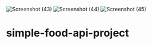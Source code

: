 ![Screenshot (43)](https://user-images.githubusercontent.com/111053985/197202519-c31f6239-ec4a-4d69-b99e-f4b5595705f9.png)
![Screenshot (44)](https://user-images.githubusercontent.com/111053985/197202558-a98a2982-ad82-4f28-88f9-6ac68cc48d38.png)
![Screenshot (45)](https://user-images.githubusercontent.com/111053985/197202579-4d546586-c54e-4bf9-9246-fbee10f98001.png)
# simple-food-api-project
